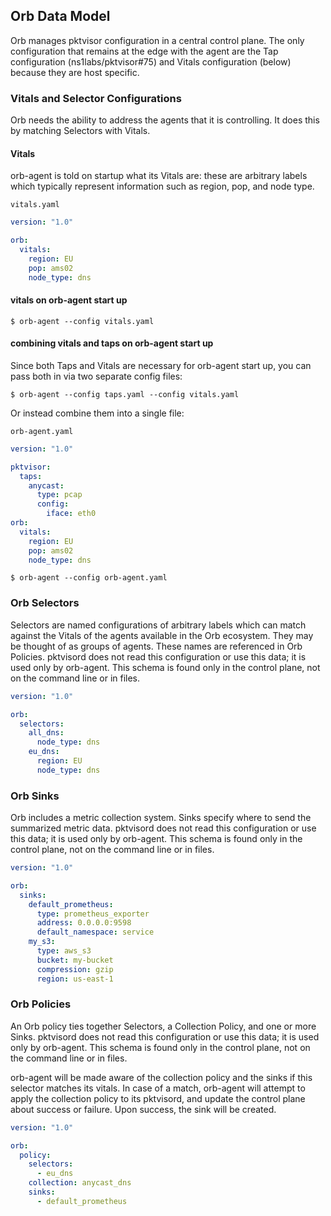 ## Orb Data Model

Orb manages pktvisor configuration in a central control plane. The only configuration that remains at the  edge with the agent are the
Tap configuration (ns1labs/pktvisor#75) and Vitals configuration (below) because they are host specific.

### Vitals and Selector Configurations

Orb needs the ability to address the agents that it is controlling. It does this by matching Selectors with Vitals.

#### Vitals

orb-agent is told on startup what its Vitals are: these are arbitrary labels which typically represent
information such as region, pop, and node type.

`vitals.yaml`

```yaml
version: "1.0"

orb:
  vitals:
    region: EU
    pop: ams02
    node_type: dns
```

#### vitals on orb-agent start up

```shell
$ orb-agent --config vitals.yaml
```

#### combining vitals and taps on orb-agent start up

Since both Taps and Vitals are necessary for orb-agent start up, you can pass both in via two separate config files:

```shell
$ orb-agent --config taps.yaml --config vitals.yaml
```

Or instead combine them into a single file:

`orb-agent.yaml`

```yaml
version: "1.0"

pktvisor:
  taps:
    anycast:
      type: pcap
      config:
        iface: eth0
orb:
  vitals:
    region: EU
    pop: ams02
    node_type: dns
```

```shell
$ orb-agent --config orb-agent.yaml
```

### Orb Selectors

Selectors are named configurations of arbitrary labels which can match against the Vitals of the agents
available in the Orb ecosystem. They may be thought of as groups of agents. These names are referenced in Orb Policies.
pktvisord does not read this configuration or use this data; it is used only by orb-agent. This schema is found only in
the control plane, not on the command line or in files.

```yaml
version: "1.0"

orb:
  selectors:
    all_dns:
      node_type: dns
    eu_dns:
      region: EU
      node_type: dns
```

### Orb Sinks

Orb includes a metric collection system. Sinks specify where to send the summarized metric data. pktvisord does not read
this configuration or use this data; it is used only by orb-agent. This schema is found only in the control plane, not
on the command line or in files.

```yaml
version: "1.0"

orb:
  sinks:
    default_prometheus:
      type: prometheus_exporter
      address: 0.0.0.0:9598
      default_namespace: service
    my_s3:
      type: aws_s3
      bucket: my-bucket
      compression: gzip
      region: us-east-1
```

### Orb Policies

An Orb policy ties together Selectors, a Collection Policy, and one or more Sinks. pktvisord does not read this
configuration or use this data; it is used only by orb-agent. This schema is found only in the control plane, not on the
command line or in files.

orb-agent will be made aware of the collection policy and the sinks if this selector matches its vitals. In case of a
match, orb-agent will attempt to apply the collection policy to its pktvisord, and update the control plane about
success or failure. Upon success, the sink will be created.

```yaml
version: "1.0"

orb:
  policy:
    selectors:
      - eu_dns
    collection: anycast_dns
    sinks:
      - default_prometheus
```

